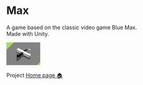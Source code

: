 # Max

A game based on the classic video game Blue Max.  
Made with Unity.

![Screenshot](max.png)

Project [Home page 🏠](https://www.propspin.org/)

